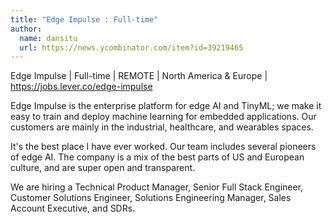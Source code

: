```yaml
---
title: "Edge Impulse : Full-time"
author:
  name: dansitu
  url: https://news.ycombinator.com/item?id=39219465
---
```

Edge Impulse | Full-time | REMOTE | North America &amp; Europe | <a href="https:&#x2F;&#x2F;jobs.lever.co&#x2F;edge-impulse" rel="nofollow">https:&#x2F;&#x2F;jobs.lever.co&#x2F;edge-impulse</a>

Edge Impulse is the enterprise platform for edge AI and TinyML; we make it easy to train and deploy machine learning for embedded applications. Our customers are mainly in the industrial, healthcare, and wearables spaces.

It&#x27;s the best place I have ever worked. Our team includes several pioneers of edge AI. The company is a mix of the best parts of US and European culture, and are super open and transparent.

We are hiring a Technical Product Manager, Senior Full Stack Engineer, Customer Solutions Engineer, Solutions Engineering Manager, Sales Account Executive, and SDRs.
